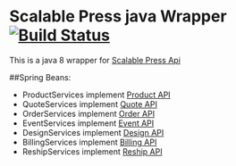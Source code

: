 # Scalable Press java Wrapper [![Build Status](https://travis-ci.org/gcauchis/ScalablePress4J.svg?branch=master)](https://travis-ci.org/gcauchis/ScalablePress4J)

This is a java 8 wrapper for [Scalable Press Api](https://scalablepress.com/docs/)

##Spring Beans:
- ProductServices implement [Product API](https://scalablepress.com/docs/#product-api)
- QuoteServices implement [Quote API](https://scalablepress.com/docs/#quote-api)
- OrderServices implement [Order API](https://scalablepress.com/docs/#order-api)
- EventServices implement [Event API](https://scalablepress.com/docs/#event-api)
- DesignServices implement [Design  API](https://scalablepress.com/docs/#design-api)
- BillingServices implement [Billing  API](https://scalablepress.com/docs/#billing-api)
- ReshipServices implement [Reship  API](https://scalablepress.com/docs/#reship-api)
